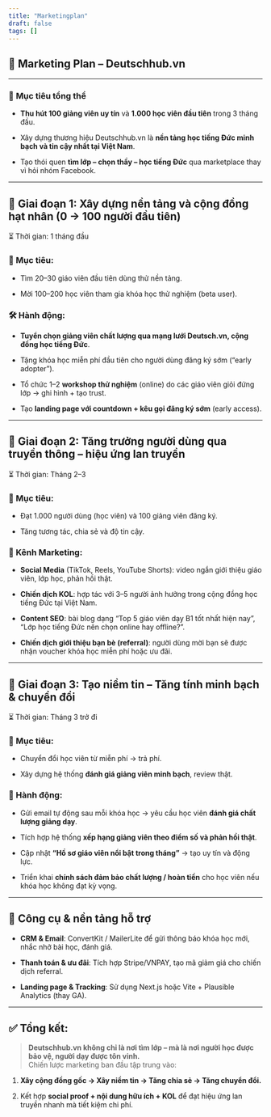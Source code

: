 ```yaml
---
title: "Marketingplan"
draft: false
tags: []
---
```


 ## 📢 **Marketing Plan – Deutschhub.vn**

---

### 🎯 **Mục tiêu tổng thể**

- **Thu hút 100 giảng viên uy tín** và **1.000 học viên đầu tiên** trong 3 tháng đầu.
    
- Xây dựng thương hiệu Deutschhub.vn là **nền tảng học tiếng Đức minh bạch và tin cậy nhất tại Việt Nam**.
    
- Tạo thói quen **tìm lớp – chọn thầy – học tiếng Đức** qua marketplace thay vì hỏi nhóm Facebook.
    

---

## 🔹 **Giai đoạn 1: Xây dựng nền tảng và cộng đồng hạt nhân (0 → 100 người đầu tiên)**

⏳ Thời gian: 1 tháng đầu

### 🎯 Mục tiêu:

- Tìm 20–30 giáo viên đầu tiên dùng thử nền tảng.
    
- Mời 100–200 học viên tham gia khóa học thử nghiệm (beta user).
    

### 🛠️ Hành động:

- **Tuyển chọn giảng viên chất lượng qua mạng lưới Deutsch.vn, cộng đồng học tiếng Đức**.
    
- Tặng khóa học miễn phí đầu tiên cho người dùng đăng ký sớm (“early adopter”).
    
- Tổ chức 1–2 **workshop thử nghiệm** (online) do các giáo viên giỏi đứng lớp → ghi hình + tạo trust.
    
- Tạo **landing page với countdown + kêu gọi đăng ký sớm** (early access).
    

---

## 🔹 **Giai đoạn 2: Tăng trưởng người dùng qua truyền thông – hiệu ứng lan truyền**

⏳ Thời gian: Tháng 2–3

### 🎯 Mục tiêu:

- Đạt 1.000 người dùng (học viên) và 100 giảng viên đăng ký.
    
- Tăng tương tác, chia sẻ và độ tin cậy.
    

### 📣 Kênh Marketing:

- **Social Media** (TikTok, Reels, YouTube Shorts): video ngắn giới thiệu giáo viên, lớp học, phản hồi thật.
    
- **Chiến dịch KOL**: hợp tác với 3–5 người ảnh hưởng trong cộng đồng học tiếng Đức tại Việt Nam.
    
- **Content SEO**: bài blog dạng “Top 5 giáo viên dạy B1 tốt nhất hiện nay”, “Lớp học tiếng Đức nên chọn online hay offline?”.
    
- **Chiến dịch giới thiệu bạn bè (referral)**: người dùng mời bạn sẽ được nhận voucher khóa học miễn phí hoặc ưu đãi.
    

---

## 🔹 **Giai đoạn 3: Tạo niềm tin – Tăng tính minh bạch & chuyển đổi**

⏳ Thời gian: Tháng 3 trở đi

### 🎯 Mục tiêu:

- Chuyển đổi học viên từ miễn phí → trả phí.
    
- Xây dựng hệ thống **đánh giá giảng viên minh bạch**, review thật.
    

### 🧩 Hành động:

- Gửi email tự động sau mỗi khóa học → yêu cầu học viên **đánh giá chất lượng giảng dạy**.
    
- Tích hợp hệ thống **xếp hạng giảng viên theo điểm số và phản hồi thật**.
    
- Cập nhật **“Hồ sơ giáo viên nổi bật trong tháng”** → tạo uy tín và động lực.
    
- Triển khai **chính sách đảm bảo chất lượng / hoàn tiền** cho học viên nếu khóa học không đạt kỳ vọng.
    

---

## 🔧 **Công cụ & nền tảng hỗ trợ**

- **CRM & Email**: ConvertKit / MailerLite để gửi thông báo khóa học mới, nhắc nhở bài học, đánh giá.
    
- **Thanh toán & ưu đãi**: Tích hợp Stripe/VNPAY, tạo mã giảm giá cho chiến dịch referral.
    
- **Landing page & Tracking**: Sử dụng Next.js hoặc Vite + Plausible Analytics (thay GA).
    

---

## ✅ **Tổng kết:**

> **Deutschhub.vn không chỉ là nơi tìm lớp – mà là nơi người học được bảo vệ, người dạy được tôn vinh.**  
> Chiến lược marketing ban đầu tập trung vào:

1. **Xây cộng đồng gốc → Xây niềm tin → Tăng chia sẻ → Tăng chuyển đổi.**
    
2. Kết hợp **social proof + nội dung hữu ích + KOL** để đạt hiệu ứng lan truyền nhanh mà tiết kiệm chi phí.
